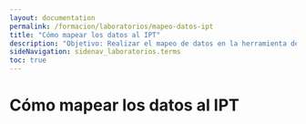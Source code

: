 ```yaml
---
layout: documentation
permalink: /formacion/laboratorios/mapeo-datos-ipt
title: "Cómo mapear los datos al IPT"
description: "Objetivo: Realizar el mapeo de datos en la herramienta de publicación IPT."
sideNavigation: sidenav_laboratorios.terms
toc: true
---
```


# Cómo mapear los datos al IPT
